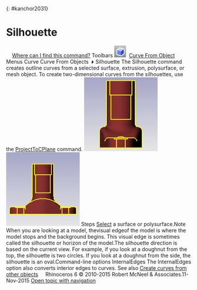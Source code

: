 ---
---

{: #kanchor2031}
# Silhouette
 [![images/transparent.gif](images/transparent.gif)Where can I find this command?](javascript:void(0);) Toolbars
![images/silhouette.png](images/silhouette.png) [Curve From Object](curve-from-object-toolbar.html) 
Menus
Curve
Curve From Objects![images/menuarrow.gif](images/menuarrow.gif)
Silhouette
The Silhouette command creates outline curves from a selected surface, extrusion, polysurface, or mesh object.
To create two-dimensional curves from the silhouettes, use the [ProjectToCPlane](projecttocplane.html) command.
![images/silhouette-001.png](images/silhouette-001.png)![images/silhouette-002.png](images/silhouette-002.png)
Steps
 [Select](select-objects.html) a surface or polysurface.Note
When you are looking at a model, thevisual edgeof the model is where the model stops and the background begins. This visual edge is sometimes called the silhouette or horizon of the model.The silhouette direction is based on the current view. For example, if you look at a doughnut from the top, the silhouette is two circles. If you look at a doughnut from the side, the silhouette is an oval.Command-line options
InternalEdges
The InternalEdges option also converts interior edges to curves.
See also
 [Create curves from other objects](sak-curvefromobject.html) 
&#160;
&#160;
Rhinoceros 6 © 2010-2015 Robert McNeel &amp; Associates.11-Nov-2015
 [Open topic with navigation](silhouette.html) 

